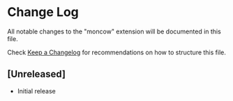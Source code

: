 # Change Log

All notable changes to the "moncow" extension will be documented in this file.

Check [Keep a Changelog](http://keepachangelog.com/) for recommendations on how to structure this file.

## [Unreleased]

- Initial release